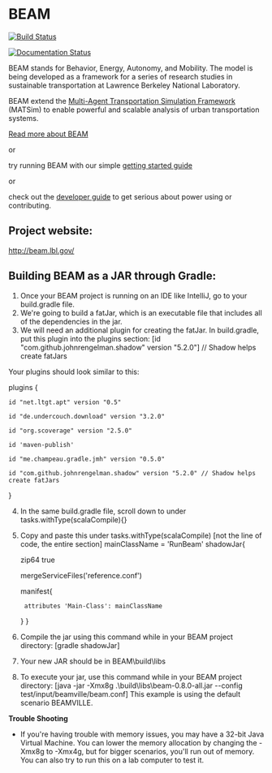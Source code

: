 # BEAM

[![Build Status](https://beam-ci.tk/job/master/badge/icon)](https://beam-ci.tk/job/master/)

[![Documentation Status](https://readthedocs.org/projects/beam/badge/?version=latest)](http://beam.readthedocs.io/en/latest/?badge=latest)

BEAM stands for Behavior, Energy, Autonomy, and Mobility. The model is being developed as a framework for a series of research studies in sustainable transportation at Lawrence Berkeley National Laboratory.  

BEAM extend the [Multi-Agent Transportation Simulation Framework](https://github.com/matsim-org/matsim) (MATSim) to enable powerful and scalable analysis of urban transportation systems.

[Read more about BEAM](http://beam.readthedocs.io/en/latest/about.html) 

or 

try running BEAM with our simple [getting started guide](http://beam.readthedocs.io/en/latest/users.html#getting-started) 

or  

check out the [developer guide](http://beam.readthedocs.io/en/latest/developers.html) to get serious about power using or contributing.

## Project website: 
http://beam.lbl.gov/


## Building BEAM as a JAR through Gradle:
1. Once your BEAM project is running on an IDE like IntelliJ, go to your build.gradle file.
2. We're going to build a fatJar, which is an executable file that includes all of the dependencies in the jar. 
3. We will need an additional plugin for creating the fatJar. In build.gradle, put this plugin into the plugins section:
[id "com.github.johnrengelman.shadow" version "5.2.0"] // Shadow helps create fatJars

Your plugins should look similar to this: 

plugins {

    id "net.ltgt.apt" version "0.5"
    
    id "de.undercouch.download" version "3.2.0"
    
    id "org.scoverage" version "2.5.0"
    
    id 'maven-publish'
    
    id "me.champeau.gradle.jmh" version "0.5.0"
    
    id "com.github.johnrengelman.shadow" version "5.2.0" // Shadow helps create fatJars

}

4. In the same build.gradle file, scroll down to under tasks.withType(scalaCompile){}
5. Copy and paste this under tasks.withType(scalaCompile) [not the line of code, the entire section]
mainClassName = 'RunBeam'
shadowJar{

    zip64 true
    
    mergeServiceFiles('reference.conf')
    
    manifest{
    
        attributes 'Main-Class': mainClassName
    
    }
}
6. Compile the jar using this command while in your BEAM project directory:
    [gradle shadowJar]
7. Your new JAR should be in BEAM\build\libs
8. To execute your jar, use this command while in your BEAM project directory:
 [java -jar -Xmx8g .\build\libs\beam-0.8.0-all.jar --config test/input/beamville/beam.conf]
 This example is using the default scenario BEAMVILLE. 
 
 
 **Trouble Shooting**
 - If you're having trouble with memory issues, you may have a 32-bit Java Virtual Machine. You can lower the memory allocation by changing the -Xmx8g to -Xmx4g, but for bigger scenarios, you'll run out of memory. You can also try to run this on a lab computer to test it. 

